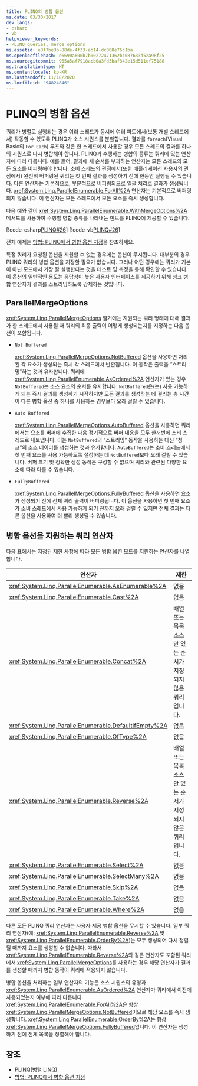 ```yaml
---
title: PLINQ의 병합 옵션
ms.date: 03/30/2017
dev_langs:
- csharp
- vb
helpviewer_keywords:
- PLINQ queries, merge options
ms.assetid: e8f7be3b-88de-4f33-ab14-dc008e76c1ba
ms.openlocfilehash: e6690a600b7b00272471362bc087633d52a98f25
ms.sourcegitcommit: 965a5af7918acb0a3fd3baf342e15d511ef75188
ms.translationtype: HT
ms.contentlocale: ko-KR
ms.lasthandoff: 11/18/2020
ms.locfileid: "94824846"
---
```

# <a name="merge-options-in-plinq"></a>PLINQ의 병합 옵션
쿼리가 병렬로 실행되는 경우 여러 스레드가 동시에 여러 파트에서(보통 개별 스레드에서) 작동할 수 있도록 PLINQ가 소스 시퀀스를 분할합니다. 결과를 `foreach`(Visual Basic의 `For Each`) 루프와 같은 한 스레드에서 사용할 경우 모든 스레드의 결과를 하나의 시퀀스로 다시 병합해야 합니다. PLINQ가 수행하는 병합의 종류는 쿼리에 있는 연산자에 따라 다릅니다. 예를 들어, 결과에 새 순서를 부과하는 연산자는 모든 스레드의 모든 요소를 버퍼링해야 합니다. 소비 스레드의 관점에서(또한 애플리케이션 사용자의 관점에서) 완전히 버퍼링된 쿼리는 첫 번째 결과를 생성하기 전에 한동안 실행될 수 있습니다. 다른 연산자는 기본적으로, 부분적으로 버퍼링되므로 일괄 처리로 결과가 생성됩니다. <xref:System.Linq.ParallelEnumerable.ForAll%2A> 연산자는 기본적으로 버퍼링되지 않습니다. 이 연산자는 모든 스레드에서 모든 요소를 즉시 생성합니다.  
  
 다음 예와 같이 <xref:System.Linq.ParallelEnumerable.WithMergeOptions%2A> 메서드를 사용하여 수행할 병합 종류를 나타내는 힌트를 PLINQ에 제공할 수 있습니다.  
  
 [!code-csharp[PLINQ#26](../../../samples/snippets/csharp/VS_Snippets_Misc/plinq/cs/plinqsamples.cs#26)]
 [!code-vb[PLINQ#26](../../../samples/snippets/visualbasic/VS_Snippets_Misc/plinq/vb/plinq2_vb.vb#26)]  
  
 전체 예제는 [방법: PLINQ에서 병합 옵션 지정](how-to-specify-merge-options-in-plinq.md)을 참조하세요.  
  
 특정 쿼리가 요청된 옵션을 지원할 수 없는 경우에는 옵션이 무시됩니다. 대부분의 경우 PLINQ 쿼리의 병합 옵션을 지정할 필요가 없습니다. 그러나 어떤 경우에는 쿼리가 기본이 아닌 모드에서 가장 잘 실행한다는 것을 테스트 및 측정을 통해 확인할 수 있습니다. 이 옵션의 일반적인 용도는 응답성이 높은 사용자 인터페이스를 제공하기 위해 청크 병합 연산자가 결과를 스트리밍하도록 강제하는 것입니다.  
  
## <a name="parallelmergeoptions"></a>ParallelMergeOptions  
 <xref:System.Linq.ParallelMergeOptions> 열거에는 지원되는 쿼리 형태에 대해 결과가 한 스레드에서 사용될 때 쿼리의 최종 출력이 어떻게 생성되는지를 지정하는 다음 옵션이 포함됩니다.  
  
- `Not Buffered`  
  
     <xref:System.Linq.ParallelMergeOptions.NotBuffered> 옵션을 사용하면 처리된 각 요소가 생성되는 즉시 각 스레드에서 반환됩니다. 이 동작은 출력을 “스트리밍”하는 것과 유사합니다. 쿼리에 <xref:System.Linq.ParallelEnumerable.AsOrdered%2A> 연산자가 있는 경우 `NotBuffered`는 소스 요소의 순서를 유지합니다. `NotBuffered`은(는) 사용 가능하게 되는 즉시 결과를 생성하기 시작하지만 모든 결과를 생성하는 데 걸리는 총 시간이 다른 병합 옵션 중 하나를 사용하는 경우보다 오래 걸릴 수 있습니다.  
  
- `Auto Buffered`  
  
     <xref:System.Linq.ParallelMergeOptions.AutoBuffered> 옵션을 사용하면 쿼리에서는 요소를 버퍼에 수집한 다음 정기적으로 버퍼 내용을 모두 한꺼번에 소비 스레드로 내보냅니다. 이는 `NotBuffered`의 “스트리밍” 동작을 사용하는 대신 “청크”의 소스 데이터를 생성하는 것과 유사합니다. `AutoBuffered`는 소비 스레드에서 첫 번째 요소를 사용 가능하도록 설정하는 데 `NotBuffered`보다 오래 걸릴 수 있습니다. 버퍼 크기 및 정확한 생성 동작은 구성할 수 없으며 쿼리와 관련된 다양한 요소에 따라 다를 수 있습니다.  
  
- `FullyBuffered`  
  
     <xref:System.Linq.ParallelMergeOptions.FullyBuffered> 옵션을 사용하면 요소가 생성되기 전에 전체 쿼리 출력이 버퍼링됩니다. 이 옵션을 사용하면 첫 번째 요소가 소비 스레드에서 사용 가능하게 되기 전까지 오래 걸릴 수 있지만 전체 결과는 다른 옵션을 사용하여 더 빨리 생성될 수 있습니다.  
  
## <a name="query-operators-that-support-merge-options"></a>병합 옵션을 지원하는 쿼리 연산자  
 다음 표에서는 지정된 제한 사항에 따라 모든 병합 옵션 모드를 지원하는 연산자를 나열합니다.  
  
|연산자|제한|  
|--------------|------------------|  
|<xref:System.Linq.ParallelEnumerable.AsEnumerable%2A>|없음|  
|<xref:System.Linq.ParallelEnumerable.Cast%2A>|없음|  
|<xref:System.Linq.ParallelEnumerable.Concat%2A>|배열 또는 목록 소스만 있는 순서가 지정되지 않은 쿼리입니다.|  
|<xref:System.Linq.ParallelEnumerable.DefaultIfEmpty%2A>|없음|  
|<xref:System.Linq.ParallelEnumerable.OfType%2A>|없음|  
|<xref:System.Linq.ParallelEnumerable.Reverse%2A>|배열 또는 목록 소스만 있는 순서가 지정되지 않은 쿼리입니다.|  
|<xref:System.Linq.ParallelEnumerable.Select%2A>|없음|  
|<xref:System.Linq.ParallelEnumerable.SelectMany%2A>|없음|  
|<xref:System.Linq.ParallelEnumerable.Skip%2A>|없음|  
|<xref:System.Linq.ParallelEnumerable.Take%2A>|없음|  
|<xref:System.Linq.ParallelEnumerable.Where%2A>|없음|  
  
 다른 모든 PLINQ 쿼리 연산자는 사용자 제공 병합 옵션을 무시할 수 있습니다. 일부 쿼리 연산자(예: <xref:System.Linq.ParallelEnumerable.Reverse%2A> 및 <xref:System.Linq.ParallelEnumerable.OrderBy%2A>)는 모두 생성되어 다시 정렬될 때까지 요소를 생성할 수 없습니다. 따라서 <xref:System.Linq.ParallelEnumerable.Reverse%2A>와 같은 연산자도 포함된 쿼리에서 <xref:System.Linq.ParallelMergeOptions>를 사용하는 경우 해당 연산자가 결과를 생성할 때까지 병합 동작이 쿼리에 적용되지 않습니다.  
  
 병합 옵션을 처리하는 일부 연산자의 기능은 소스 시퀀스의 유형과 <xref:System.Linq.ParallelEnumerable.AsOrdered%2A> 연산자가 쿼리에서 이전에 사용되었는지 여부에 따라 다릅니다. <xref:System.Linq.ParallelEnumerable.ForAll%2A>은 항상 <xref:System.Linq.ParallelMergeOptions.NotBuffered>이므로 해당 요소를 즉시 생성합니다. <xref:System.Linq.ParallelEnumerable.OrderBy%2A>는 항상 <xref:System.Linq.ParallelMergeOptions.FullyBuffered>입니다. 이 연산자는 생성하기 전에 전체 목록을 정렬해야 합니다.  
  
## <a name="see-also"></a>참조

- [PLINQ(병렬 LINQ)](introduction-to-plinq.md)
- [방법: PLINQ에서 병합 옵션 지정](how-to-specify-merge-options-in-plinq.md)
